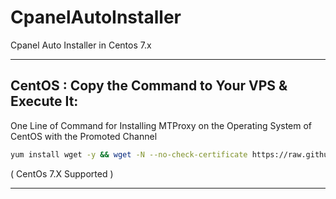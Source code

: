 # CpanelAutoInstaller
Cpanel Auto Installer in Centos 7.x
- - -
## CentOS : Copy the Command to Your VPS & Execute It:
One Line of Command for Installing MTProxy on the Operating System of CentOS with the Promoted Channel

```bash
yum install wget -y && wget -N --no-check-certificate https://raw.githubusercontent.com/ZarinNegah/CpanelAutoInstaller/master/install.sh && bash install.sh
```
( CentOs 7.X Supported )

- - -
